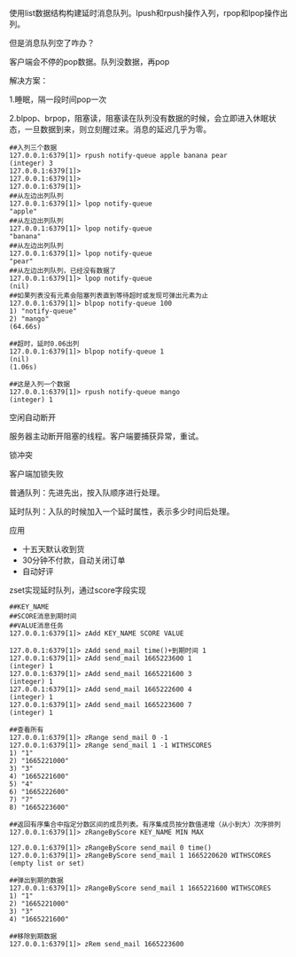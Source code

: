 使用list数据结构构建延时消息队列。lpush和rpush操作入列，rpop和lpop操作出列。



但是消息队列空了咋办？

客户端会不停的pop数据。队列没数据，再pop



解决方案：

1.睡眠，隔一段时间pop一次

2.blpop、brpop，阻塞读，阻塞读在队列没有数据的时候，会立即进入休眠状态，一旦数据到来，则立刻醒过来。消息的延迟几乎为零。



```shell
##入列三个数据
127.0.0.1:6379[1]> rpush notify-queue apple banana pear
(integer) 3
127.0.0.1:6379[1]>
127.0.0.1:6379[1]>
127.0.0.1:6379[1]>
##从左边出列队列
127.0.0.1:6379[1]> lpop notify-queue
"apple"
##从左边出列队列
127.0.0.1:6379[1]> lpop notify-queue
"banana"
##从左边出列队列
127.0.0.1:6379[1]> lpop notify-queue
"pear"
##从左边出列队列，已经没有数据了
127.0.0.1:6379[1]> lpop notify-queue
(nil)
##如果列表没有元素会阻塞列表直到等待超时或发现可弹出元素为止
127.0.0.1:6379[1]> blpop notify-queue 100
1) "notify-queue"
2) "mango"
(64.66s)

##超时，延时0.06出列
127.0.0.1:6379[1]> blpop notify-queue 1
(nil)
(1.06s)

##这是入列一个数据
127.0.0.1:6379[1]> rpush notify-queue mango
(integer) 1
```



空闲自动断开

服务器主动断开阻塞的线程。客户端要捕获异常，重试。



锁冲突

客户端加锁失败



普通队列：先进先出，按入队顺序进行处理。

延时队列：入队的时候加入一个延时属性，表示多少时间后处理。



应用

- 十五天默认收到货
- 30分钟不付款，自动关闭订单
- 自动好评



zset实现延时队列，通过score字段实现

```shell
##KEY_NAME
##SCORE消息到期时间
##VALUE消息任务
127.0.0.1:6379[1]> zAdd KEY_NAME SCORE VALUE

127.0.0.1:6379[1]> zAdd send_mail time()+到期时间 1
127.0.0.1:6379[1]> zAdd send_mail 1665223600 1
(integer) 1
127.0.0.1:6379[1]> zAdd send_mail 1665221600 3
(integer) 1
127.0.0.1:6379[1]> zAdd send_mail 1665222600 4
(integer) 1
127.0.0.1:6379[1]> zAdd send_mail 1665223600 7
(integer) 1

##查看所有
127.0.0.1:6379[1]> zRange send_mail 0 -1
127.0.0.1:6379[1]> zRange send_mail 1 -1 WITHSCORES
1) "1"
2) "1665221000"
3) "3"
4) "1665221600"
5) "4"
6) "1665222600"
7) "7"
8) "1665223600"

##返回有序集合中指定分数区间的成员列表。有序集成员按分数值递增（从小到大）次序排列
127.0.0.1:6379[1]> zRangeByScore KEY_NAME MIN MAX

127.0.0.1:6379[1]> zRangeByScore send_mail 0 time()
127.0.0.1:6379[1]> zRangeByScore send_mail 1 1665220620 WITHSCORES
(empty list or set)

##弹出到期的数据
127.0.0.1:6379[1]> zRangeByScore send_mail 1 1665221600 WITHSCORES
1) "1"
2) "1665221000"
3) "3"
4) "1665221600"

##移除到期数据
127.0.0.1:6379[1]> zRem send_mail 1665223600
```





